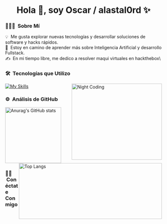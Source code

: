 <h1 align="center">Hola 👋, soy Oscar / alastal0rd ✨ </h1> 

### 👨🏻‍💻 &nbsp;Sobre Mí

💡 &nbsp;Me gusta explorar nuevas tecnologías y desarrollar soluciones de software y hacks rápidos.\
🌱 &nbsp;Estoy en camino de aprender más sobre Inteligencia Artificial y desarrollo Fullstack.\
✍️ &nbsp;En mi tiempo libre, me dedico a resolver maqui virtuales en hackthebox\

### 🛠 &nbsp;Tecnologías que Utilizo

<img width="290" height="245" alt="Night Coding" src="https://media.giphy.com/media/v1.Y2lkPTc5MGI3NjExajc4ZjJxaW14cjhxdDZhcW54ZHd0OWozZmk0Z2xncDRnYmxoeDl1dSZlcD12MV9naWZzX3NlYXJjaCZjdD1n/bGgsc5mWoryfgKBx1u/giphy.gif" align="right"/>

[![My Skills](https://skillicons.dev/icons?i=linux,html,css,js,ts,bash,vscode,git,github,docker,nodejs,express,react,pug,mongodb,mysql,postgresql,redis,sqlite,firebase,electron,jest,githubactions,postman,figma,nextjs,astro&perline=8)](https://skillicons.dev)

### ⚙️ &nbsp;Análisis de GitHub

 <a href="https://github.com/alastal0rd">
    <img height="180em" alt="Anurag's GitHub stats" src="https://github-readme-stats.vercel.app/api?username=alastal0rd&show_icons=true&theme=dark"/>
    <img width="460" height="180em" alt="Top Langs" src="https://github-readme-stats.vercel.app/api/top-langs/?username=alastal0rd&layout=compact&theme=dark" align="right"/>
</a>

### 🤝🏻 &nbsp;Conéctate Conmigo
